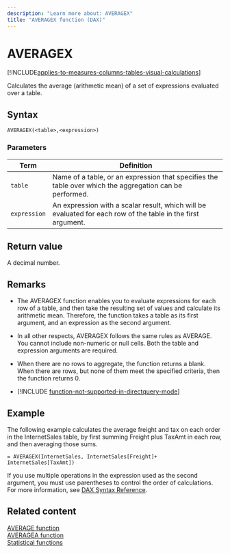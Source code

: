 ```yaml
---
description: "Learn more about: AVERAGEX"
title: "AVERAGEX function (DAX)"
---
```

# AVERAGEX

[!INCLUDE[applies-to-measures-columns-tables-visual-calculations](includes/applies-to-measures-columns-tables-visual-calculations.md)]

Calculates the average (arithmetic mean) of a set of expressions evaluated over a table.  
  
## Syntax  
  
```dax
AVERAGEX(<table>,<expression>)  
```
  
### Parameters  
  
|Term|Definition|  
|--------|--------------|  
|`table`|Name of a table, or an expression that specifies the table over which the aggregation can be performed.|  
|`expression`|An expression with a scalar result, which will be evaluated for each row of the table in the first argument.|  
  
## Return value

A decimal number.  
  
## Remarks

- The AVERAGEX function enables you to evaluate expressions for each row of a table, and then take the resulting set of values and calculate its arithmetic mean. Therefore, the function takes a table as its first argument, and an expression as the second argument.  
  
- In all other respects, AVERAGEX follows the same rules as AVERAGE. You cannot include non-numeric or null cells. Both the table and expression arguments are required.  
  
- When there are no rows to aggregate, the function returns a blank.  When there are rows, but none of them meet the specified criteria, then the function returns 0.  

- [!INCLUDE [function-not-supported-in-directquery-mode](includes/function-not-supported-in-directquery-mode.md)]

## Example

The following example calculates the average freight and tax on each order in the InternetSales table, by first summing Freight plus TaxAmt in each row, and then averaging those sums.  
  
```dax
= AVERAGEX(InternetSales, InternetSales[Freight]+ InternetSales[TaxAmt])  
```

If you use multiple operations in the expression used as the second argument, you must use parentheses to control the order of calculations. For more information, see [DAX Syntax Reference](dax-syntax-reference.md).  
  
## Related content

[AVERAGE function](average-function-dax.md)  
[AVERAGEA function](averagea-function-dax.md)  
[Statistical functions](statistical-functions-dax.md)  
